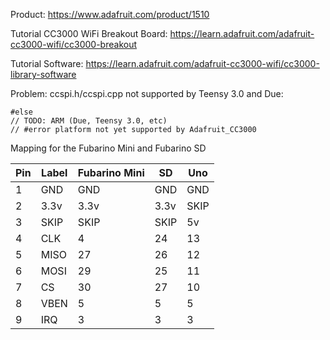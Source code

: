 

Product: https://www.adafruit.com/product/1510

Tutorial CC3000 WiFi Breakout Board: https://learn.adafruit.com/adafruit-cc3000-wifi/cc3000-breakout

Tutorial Software: https://learn.adafruit.com/adafruit-cc3000-wifi/cc3000-library-software

Problem: ccspi.h/ccspi.cpp not supported by Teensy 3.0 and Due:
```
#else
// TODO: ARM (Due, Teensy 3.0, etc)
// #error platform not yet supported by Adafruit_CC3000

```
Mapping for the Fubarino Mini and Fubarino SD

Pin | Label | Fubarino Mini | SD | Uno
---- | ---- | ---- | ---- | ----
1 | GND | GND | GND | GND
2 | 3.3v | 3.3v | 3.3v | SKIP
3 | SKIP | SKIP | SKIP | 5v 
4 | CLK | 4 | 24 | 13
5 | MISO | 27 |26| 12
6 | MOSI | 29 | 25 | 11
7 | CS | 30 | 27 | 10 
8 | VBEN | 5 | 5 | 5
9 | IRQ | 3| 3 | 3

